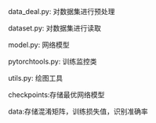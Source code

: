 data_deal.py: 对数据集进行预处理

dataset.py: 对数据集进行读取

model.py: 网络模型

pytorchtools.py: 训练监控类

utils.py: 绘图工具

checkpoints:存储最优网络模型

data:存储混淆矩阵，训练损失值，识别准确率
